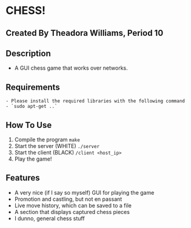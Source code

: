 # CHESS!
## Created By Theadora Williams, Period 10
## Description
- A GUI chess game that works over networks.
## Requirements
	- Please install the required libraries with the following command
	- `sudo apt-get ..`
## How To Use
1. Compile the program  `make`
2. Start the server (WHITE) `./server`
3. Start the client (BLACK) `/client <host_ip>`
4. Play the game!

## Features
- A very nice (if I say so myself) GUI for playing the game
- Promotion and castling, but not en passant
- Live move history, which can be saved to a file
- A section that displays captured chess pieces
- I dunno, general chess stuff
